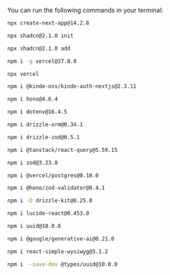 You can run the following commands in your terminal:

```bash
npx create-next-app@14.2.8
```

```bash
npx shadcn@2.1.0 init
```

```bash
npx shadcn@2.1.0 add
```

```bash
npm i -g vercel@37.8.0
```

```bash
npx vercel
```

```bash
npm i @kinde-oss/kinde-auth-nextjs@2.3.11
```

```bash
npm i hono@4.6.4
```

```bash
npm i dotenv@16.4.5
```

```bash
npm i drizzle-orm@0.34.1
```

```bash
npm i drizzle-zod@0.5.1
```

```bash
npm i @tanstack/react-query@5.59.15
```

```bash
npm i zod@3.23.8
```

```bash
npm i @vercel/postgres@0.10.0
```

```bash
npm i @hono/zod-validator@0.4.1
```

```bash
npm i -D drizzle-kit@0.25.0
```

```bash
npm i lucide-react@0.453.0
```

```bash
npm i uuid@10.0.0
```

```bash
npm i @google/generative-ai@0.21.0
```

```bash
npm i react-simple-wysiwyg@3.1.2
```

```bash
npm i --save-dev @types/uuid@10.0.0
```

<!-- ```bash
npx create-next-app@14.2.8

npx shadcn@2.1.0 init
npx shadcn@2.1.0 add

npm i -g vercel@37.8.0
npx vercel
npm i @kinde-oss/kinde-auth-nextjs@2.3.11
npm i hono@4.6.4
npm i dotenv@16.4.5
npm i drizzle-orm@0.34.1
npm i drizzle-zod@0.5.1
npm i @tanstack/react-query@5.59.15
npm i zod@3.23.8
npm i @vercel/postgres@0.10.0
npm i @hono/zod-validator@0.4.1
npm i -D drizzle-kit@0.25.0
npm i lucide-react@0.453.0
npm i uuid@10.0.0
npm i --save-dev @types/uuid@10.0.0

``` -->
